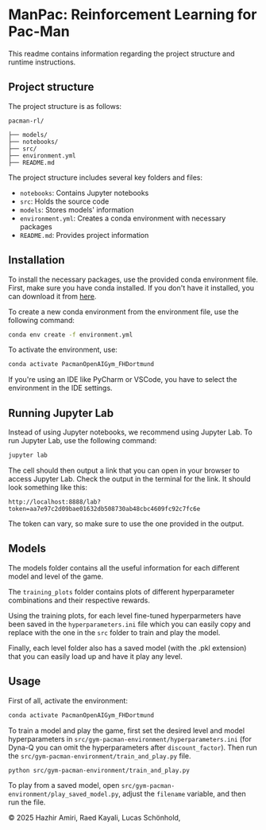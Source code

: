 # ManPac: Reinforcement Learning for Pac-Man
This readme contains information regarding the project structure and runtime instructions.

## Project structure
The project structure is as follows:
```
pacman-rl/

├── models/
├── notebooks/
├── src/
├── environment.yml
├── README.md
```
The project structure includes several key folders and files:
- `notebooks`: Contains Jupyter notebooks
- `src`: Holds the source code
- `models`: Stores models' information
- `environment.yml`: Creates a conda environment with necessary packages
- `README.md`: Provides project information


## Installation
To install the necessary packages, use the provided conda environment file. First, make sure you have conda installed. If you don't have it installed, you can download it from [here](https://docs.conda.io/en/latest/miniconda.html).

To create a new conda environment from the environment file, use the following command:
```bash
conda env create -f environment.yml
```

To activate the environment, use:
```bash
conda activate PacmanOpenAIGym_FHDortmund
```
If you're using an IDE like PyCharm or VSCode, you have to select the environment in the IDE settings.

## Running Jupyter Lab
Instead of using Jupyter notebooks, we recommend using Jupyter Lab. To run Jupyter Lab, use the following command:
```bash
jupyter lab
```
The cell should then output a link that you can open in your browser to access Jupyter Lab. Check the output in the terminal for the link. It should look something like this:
```
http://localhost:8888/lab?token=aa7e97c2d09bae01632db508730ab48cbc4609fc92c7fc6e
```
The token can vary, so make sure to use the one provided in the output.

## Models
The models folder contains all the useful information for each different model and level of the game.

The `training_plots` folder contains plots of different hyperparameter combinations and their respective rewards.

Using the training plots, for each level fine-tuned hyperparmeters have been saved in the `hyperparameters.ini` file which you can easily copy and replace with the one in the `src` folder to train and play the model.

Finally, each level folder also has a saved model (with the .pkl extension) that you can easily load up and have it play any level. 

## Usage
First of all, activate the environment:


```bash
conda activate PacmanOpenAIGym_FHDortmund
```

To train a model and play the game, first set the desired level and model hyperparameters in `src/gym-pacman-environment/hyperparameters.ini` (for Dyna-Q you can omit the hyperparameters after `discount_factor`). Then run the `src/gym-pacman-environment/train_and_play.py` file.

```bash
python src/gym-pacman-environment/train_and_play.py
```

To play from a saved model, open `src/gym-pacman-environment/play_saved_model.py`, adjust the `filename` variable, and then run the file.


&copy; 2025 Hazhir Amiri, Raed Kayali, Lucas Schönhold, 